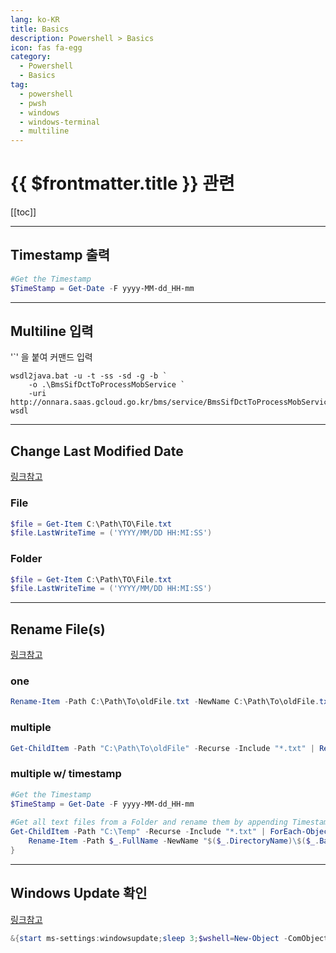 ```yaml
---
lang: ko-KR
title: Basics
description: Powershell > Basics
icon: fas fa-egg
category:
  - Powershell 
  - Basics
tag: 
  - powershell
  - pwsh
  - windows
  - windows-terminal
  - multiline
---
```


# {{ $frontmatter.title }} 관련

[[toc]]

---

## Timestamp 출력

```powershell
#Get the Timestamp
$TimeStamp = Get-Date -F yyyy-MM-dd_HH-mm
```

---

## Multiline 입력

'\`' 을 붙여 커맨드 입력

```batch
wsdl2java.bat -u -t -ss -sd -g -b `
    -o .\BmsSifDctToProcessMobService `
    -uri http://onnara.saas.gcloud.go.kr/bms/service/BmsSifDctToProcessMobService?wsdl
```

---

## Change Last Modified Date

[링크참고](https://superuser.com/questions/924365/changing-last-modified-date-or-time-via-powershell)

### File

```powershell
$file = Get-Item C:\Path\TO\File.txt
$file.LastWriteTime = ('YYYY/MM/DD HH:MI:SS')
```

### Folder

```powershell
$file = Get-Item C:\Path\TO\File.txt
$file.LastWriteTime = ('YYYY/MM/DD HH:MI:SS')
```

---

## Rename File(s)

[링크참고](https://www.sharepointdiary.com/2020/05/powershell-to-rename-file.html)

### one

```powershell
Rename-Item -Path C:\Path\To\oldFile.txt -NewName C:\Path\To\oldFile.txt
```

### multiple

```powershell
Get-ChildItem -Path "C:\Path\To\oldFile" -Recurse -Include "*.txt" | Rename-Item -NewName { $_.Name -replace " ","-" }
```

### multiple w/ timestamp

```powershell
#Get the Timestamp
$TimeStamp = Get-Date -F yyyy-MM-dd_HH-mm
 
#Get all text files from a Folder and rename them by appending Timestamp
Get-ChildItem -Path "C:\Temp" -Recurse -Include "*.txt" | ForEach-Object { 
    Rename-Item -Path $_.FullName -NewName "$($_.DirectoryName)\$($_.BaseName)_$TimeStamp$($_.Extension)"
}
```

---

## Windows Update 확인

[링크참고](https://www.clien.net/service/board/lecture/18040549)

```powershell
&{start ms-settings:windowsupdate;sleep 3;$wshell=New-Object -ComObject wscript.shell;$wshell.SendKeys('{TAB}{TAB}{TAB}{ENTER}')}
```

<TagLinks />